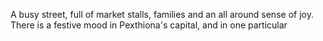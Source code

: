 A busy street, full of market stalls, families and an all around sense of joy. There is a festive mood in Pexthiona's capital, and in one particular 